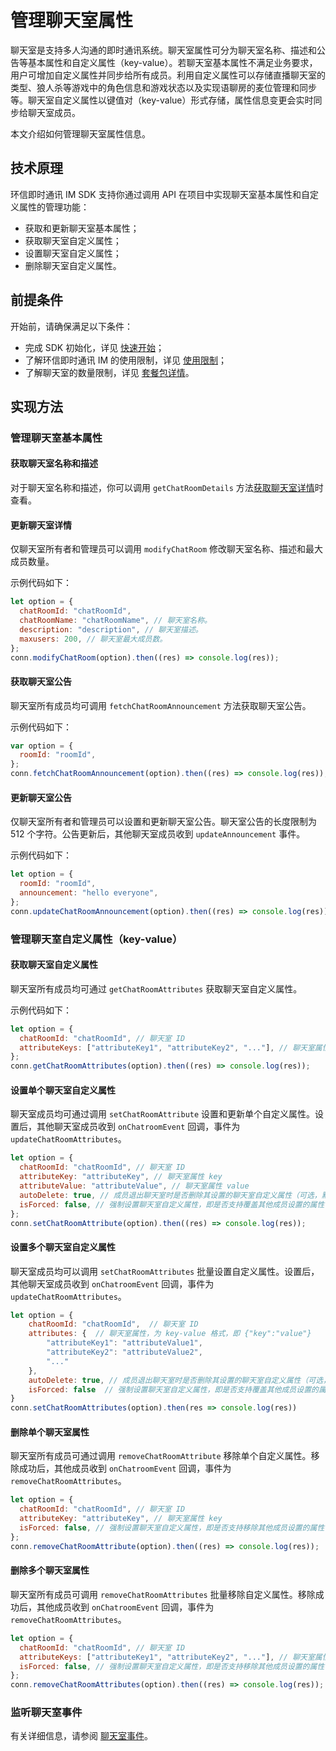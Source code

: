 # 管理聊天室属性

<Toc />

聊天室是支持多人沟通的即时通讯系统。聊天室属性可分为聊天室名称、描述和公告等基本属性和自定义属性（key-value）。若聊天室基本属性不满足业务要求，用户可增加自定义属性并同步给所有成员。利用自定义属性可以存储直播聊天室的类型、狼人杀等游戏中的角色信息和游戏状态以及实现语聊房的麦位管理和同步等。聊天室自定义属性以键值对（key-value）形式存储，属性信息变更会实时同步给聊天室成员。

本文介绍如何管理聊天室属性信息。

## 技术原理

环信即时通讯 IM SDK 支持你通过调用 API 在项目中实现聊天室基本属性和自定义属性的管理功能：

- 获取和更新聊天室基本属性；
- 获取聊天室自定义属性；
- 设置聊天室自定义属性；
- 删除聊天室自定义属性。

## 前提条件

开始前，请确保满足以下条件：

- 完成 SDK 初始化，详见 [快速开始](quickstart.html)；
- 了解环信即时通讯 IM 的使用限制，详见 [使用限制](/product/limitation.html)；
- 了解聊天室的数量限制，详见 [套餐包详情](https://www.easemob.com/pricing/im)。

## 实现方法

### 管理聊天室基本属性

#### 获取聊天室名称和描述

对于聊天室名称和描述，你可以调用 `getChatRoomDetails` 方法[获取聊天室详情](room_manage.html#获取聊天室详情)时查看。

#### 更新聊天室详情

仅聊天室所有者和管理员可以调用 `modifyChatRoom` 修改聊天室名称、描述和最大成员数量。

示例代码如下：

```javascript
let option = {
  chatRoomId: "chatRoomId",
  chatRoomName: "chatRoomName", // 聊天室名称。
  description: "description", // 聊天室描述。
  maxusers: 200, // 聊天室最大成员数。
};
conn.modifyChatRoom(option).then((res) => console.log(res));
```

#### 获取聊天室公告

聊天室所有成员均可调用 `fetchChatRoomAnnouncement` 方法获取聊天室公告。

示例代码如下：

```javascript
var option = {
  roomId: "roomId",
};
conn.fetchChatRoomAnnouncement(option).then((res) => console.log(res));
```

#### 更新聊天室公告

仅聊天室所有者和管理员可以设置和更新聊天室公告。聊天室公告的长度限制为 512 个字符。公告更新后，其他聊天室成员收到 `updateAnnouncement` 事件。

示例代码如下：

```javascript
let option = {
  roomId: "roomId",
  announcement: "hello everyone",
};
conn.updateChatRoomAnnouncement(option).then((res) => console.log(res));
```

### 管理聊天室自定义属性（key-value）

#### 获取聊天室自定义属性

聊天室所有成员均可通过 `getChatRoomAttributes` 获取聊天室自定义属性。

示例代码如下：

```javascript
let option = {
  chatRoomId: "chatRoomId", // 聊天室 ID
  attributeKeys: ["attributeKey1", "attributeKey2", "..."], // 聊天室属性 key（可选，若不设置则获取全部自定义属性）
};
conn.getChatRoomAttributes(option).then((res) => console.log(res));
```

#### 设置单个聊天室自定义属性

聊天室成员均可通过调用 `setChatRoomAttribute` 设置和更新单个自定义属性。设置后，其他聊天室成员收到 `onChatroomEvent` 回调，事件为 `updateChatRoomAttributes`。

```javascript
let option = {
  chatRoomId: "chatRoomId", // 聊天室 ID
  attributeKey: "attributeKey", // 聊天室属性 key
  attributeValue: "attributeValue", // 聊天室属性 value
  autoDelete: true, // 成员退出聊天室时是否删除其设置的聊天室自定义属性（可选，默认为 `true`）
  isForced: false, // 强制设置聊天室自定义属性，即是否支持覆盖其他成员设置的属性（可选，默认为 `false`）
};
conn.setChatRoomAttribute(option).then((res) => console.log(res));
```

#### 设置多个聊天室自定义属性

聊天室成员均可以调用 `setChatRoomAttributes` 批量设置自定义属性。设置后，其他聊天室成员收到 `onChatroomEvent` 回调，事件为 `updateChatRoomAttributes`。

```javascript
let option = {
    chatRoomId: "chatRoomId",  // 聊天室 ID
    attributes: {  // 聊天室属性，为 key-value 格式，即 {"key":"value"}
        "attributeKey1": "attributeValue1",
     	"attributeKey2": "attributeValue2",
      	"..."
    },
    autoDelete: true, // 成员退出聊天室时是否删除其设置的聊天室自定义属性（可选，默认为 `true`）
	isForced: false  // 强制设置聊天室自定义属性，即是否支持覆盖其他成员设置的属性（可选，默认为 `false`）
}
conn.setChatRoomAttributes(option).then(res => console.log(res))
```

#### 删除单个聊天室属性

聊天室所有成员可通过调用 `removeChatRoomAttribute` 移除单个自定义属性。移除成功后，其他成员收到 `onChatroomEvent` 回调，事件为 `removeChatRoomAttributes`。

```javascript
let option = {
  chatRoomId: "chatRoomId", // 聊天室 ID
  attributeKey: "attributeKey", // 聊天室属性 key
  isForced: false, // 强制设置聊天室自定义属性，即是否支持移除其他成员设置的属性（可选，默认为 `false`）
};
conn.removeChatRoomAttribute(option).then((res) => console.log(res));
```

#### 删除多个聊天室属性

聊天室所有成员可调用 `removeChatRoomAttributes` 批量移除自定义属性。移除成功后，其他成员收到 `onChatroomEvent` 回调，事件为 `removeChatRoomAttributes`。

```javascript
let option = {
  chatRoomId: "chatRoomId", // 聊天室 ID
  attributeKeys: ["attributeKey1", "attributeKey2", "..."], // 聊天室属性 key
  isForced: false, // 强制设置聊天室自定义属性，即是否支持移除其他成员设置的属性（可选，默认为 `false`）
};
conn.removeChatRoomAttributes(option).then((res) => console.log(res));
```

### 监听聊天室事件

有关详细信息，请参阅 [聊天室事件](room_manage.html#监听聊天室事件)。
